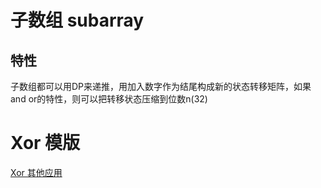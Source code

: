 # 子数组 subarray

## 特性

子数组都可以用DP来递推，用加入数字作为结尾构成新的状态转移矩阵，如果and or的特性，则可以把转移状态压缩到位数n(32)


# Xor 模版

[Xor 其他应用](../../mathA/xor模板/xor.md)